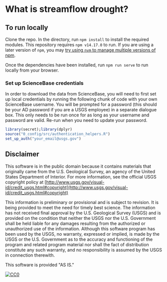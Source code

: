 # What is streamflow drought?

## To run locally
Clone the repo. In the directory, run `npm install` to install the required modules. This repository requires `npm v14.17.0` to run. If you are using a later version of `npm`, you may [try using `nvm` to manage multiple versions of npm](https://betterprogramming.pub/how-to-change-node-js-version-between-projects-using-nvm-3ad2416bda7e).

Once the dependencies have been installed, run `npm run serve` to run locally from your browser.

### Set up ScienceBase credentials 

In order to download the data from ScienceBase, you will need to first set up local credentials by running the following chunk of code with your own ScienceBase username. You will be prompted for a password (this should be your AD password if you are a USGS employee) in a separate dialogue box. This only needs to be run once for as long as your username and password are valid. Re-run when you need to update your password.

```r
library(secret);library(dplyr)
source("0_config/src/authentication_helpers.R")
set_up_auth("your_email@usgs.gov")
```

## Disclaimer

This software is in the public domain because it contains materials that originally came from the U.S. Geological Survey, an agency of the United States Department of Interior. For more information, see the official USGS copyright policy at [http://www.usgs.gov/visual-id/credit_usgs.html#copyright](http://www.usgs.gov/visual-id/credit_usgs.html#copyright)

This information is preliminary or provisional and is subject to revision. It is being provided to meet the need for timely best science. The information has not received final approval by the U.S. Geological Survey (USGS) and is provided on the condition that neither the USGS nor the U.S. Government shall be held liable for any damages resulting from the authorized or unauthorized use of the information. Although this software program has been used by the USGS, no warranty, expressed or implied, is made by the USGS or the U.S. Government as to the accuracy and functioning of the program and related program material nor shall the fact of distribution constitute any such warranty, and no responsibility is assumed by the USGS in connection therewith.

This software is provided "AS IS."


[
  ![CC0](http://i.creativecommons.org/p/zero/1.0/88x31.png)
](http://creativecommons.org/publicdomain/zero/1.0/)
